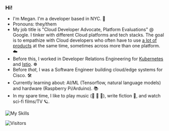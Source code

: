 ### Hi! 

- I'm Megan. I'm a developer based in NYC. 🚕 
- Pronouns: they/them
- My job title is "Cloud Developer Advocate, Platform Evaluations" @ Google. I tinker with different Cloud platforms and tech stacks. The goal is to empathize with Cloud developers who often have to use [a lot of products](https://googlecloudcheatsheet.withgoogle.com/) at the same time, sometimes across more than one platform. ☁️
- Before this, I worked in Developer Relations Engineering for [Kubernetes](https://kubernetes.io) and [Istio](https://github.com/askmeegs/learn-istio). ☸️ 
- Before *that*, I was a Software Engineer building cloud/edge systems for Cisco. 🛠️
- Currently learning about: AI/ML (Tensorflow, natural language models) and hardware (Raspberry Pi/Arduino). 📚 
- In my spare time, I like to play music (🎸 🎻 🎹), write fiction 📖, and watch sci-fi films/TV 🪐. 

![My Skills](https://skillicons.dev/icons?i=py,go,kubernetes,docker,gcp,azure,aws)



![Visitors](https://api.visitorbadge.io/api/visitors?path=https%3A%2F%2Fgithub.com%2Faskmeegs&label=%F0%9F%8F%A1%20visitors&labelColor=%232ccce4&countColor=%23dce775&style=flat-square)




